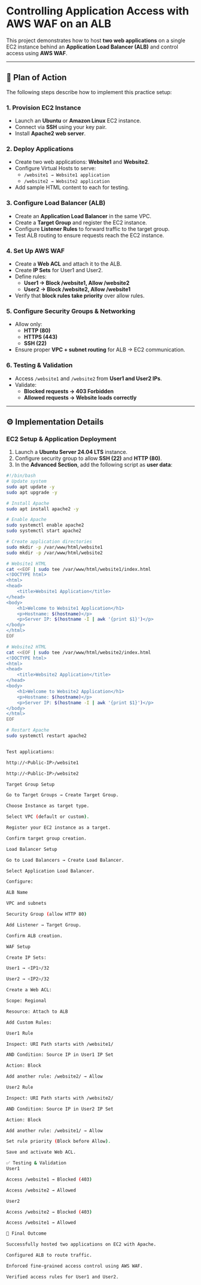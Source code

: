 # Controlling Application Access with AWS WAF on an ALB

This project demonstrates how to host **two web applications** on a single EC2 instance behind an **Application Load Balancer (ALB)** and control access using **AWS WAF**.

---

## 📌 Plan of Action
The following steps describe how to implement this practice setup:

### 1. Provision EC2 Instance
- Launch an **Ubuntu** or **Amazon Linux** EC2 instance.
- Connect via **SSH** using your key pair.
- Install **Apache2 web server**.

### 2. Deploy Applications
- Create two web applications: **Website1** and **Website2**.
- Configure Virtual Hosts to serve:
  - `/website1 → Website1 application`
  - `/website2 → Website2 application`
- Add sample HTML content to each for testing.

### 3. Configure Load Balancer (ALB)
- Create an **Application Load Balancer** in the same VPC.
- Create a **Target Group** and register the EC2 instance.
- Configure **Listener Rules** to forward traffic to the target group.
- Test ALB routing to ensure requests reach the EC2 instance.

### 4. Set Up AWS WAF
- Create a **Web ACL** and attach it to the ALB.
- Create **IP Sets** for User1 and User2.
- Define rules:
  - **User1 → Block /website1, Allow /website2**
  - **User2 → Block /website2, Allow /website1**
- Verify that **block rules take priority** over allow rules.

### 5. Configure Security Groups & Networking
- Allow only:
  - **HTTP (80)**
  - **HTTPS (443)**
  - **SSH (22)**
- Ensure proper **VPC + subnet routing** for ALB → EC2 communication.

### 6. Testing & Validation
- Access `/website1` and `/website2` from **User1 and User2 IPs**.
- Validate:
  - **Blocked requests → 403 Forbidden**
  - **Allowed requests → Website loads correctly**

---

## ⚙️ Implementation Details

### EC2 Setup & Application Deployment
1. Launch a **Ubuntu Server 24.04 LTS** instance.
2. Configure security group to allow **SSH (22)** and **HTTP (80)**.
3. In the **Advanced Section**, add the following script as **user data**:

```bash
#!/bin/bash 
# Update system 
sudo apt update -y
sudo apt upgrade -y

# Install Apache
sudo apt install apache2 -y

# Enable Apache
sudo systemctl enable apache2
sudo systemctl start apache2

# Create application directories
sudo mkdir -p /var/www/html/website1
sudo mkdir -p /var/www/html/website2

# Website1 HTML
cat <<EOF | sudo tee /var/www/html/website1/index.html
<!DOCTYPE html>
<html>
<head>
    <title>Website1 Application</title>
</head>
<body>
    <h1>Welcome to Website1 Application</h1>
    <p>Hostname: $(hostname)</p>
    <p>Server IP: $(hostname -I | awk '{print $1}')</p>
</body>
</html>
EOF

# Website2 HTML
cat <<EOF | sudo tee /var/www/html/website2/index.html
<!DOCTYPE html>
<html>
<head>
    <title>Website2 Application</title>
</head>
<body>
    <h1>Welcome to Website2 Application</h1>
    <p>Hostname: $(hostname)</p>
    <p>Server IP: $(hostname -I | awk '{print $1}')</p>
</body>
</html>
EOF

# Restart Apache
sudo systemctl restart apache2


Test applications:

http://<Public-IP>/website1

http://<Public-IP>/website2

Target Group Setup

Go to Target Groups → Create Target Group.

Choose Instance as target type.

Select VPC (default or custom).

Register your EC2 instance as a target.

Confirm target group creation.

Load Balancer Setup

Go to Load Balancers → Create Load Balancer.

Select Application Load Balancer.

Configure:

ALB Name

VPC and subnets

Security Group (allow HTTP 80)

Add Listener → Target Group.

Confirm ALB creation.

WAF Setup

Create IP Sets:

User1 → <IP1>/32

User2 → <IP2>/32

Create a Web ACL:

Scope: Regional

Resource: Attach to ALB

Add Custom Rules:

User1 Rule

Inspect: URI Path starts with /website1/

AND Condition: Source IP in User1 IP Set

Action: Block

Add another rule: /website2/ → Allow

User2 Rule

Inspect: URI Path starts with /website2/

AND Condition: Source IP in User2 IP Set

Action: Block

Add another rule: /website1/ → Allow

Set rule priority (Block before Allow).

Save and activate Web ACL.

✅ Testing & Validation
User1

Access /website1 → Blocked (403)

Access /website2 → Allowed

User2

Access /website2 → Blocked (403)

Access /website1 → Allowed

🎯 Final Outcome

Successfully hosted two applications on EC2 with Apache.

Configured ALB to route traffic.

Enforced fine-grained access control using AWS WAF.

Verified access rules for User1 and User2.
